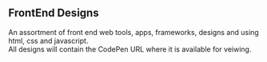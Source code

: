 ## FrontEnd Designs
An assortment of front end web tools, apps, frameworks, designs and  using html, css and javascript. <br>
All designs will contain the CodePen URL where it is available for veiwing. 